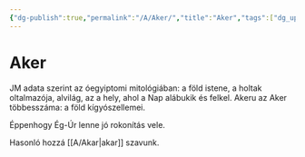```yaml
---
{"dg-publish":true,"permalink":"/A/Aker/","title":"Aker","tags":["dg_uploaded"],"created":"2023-11-06T01:59","updated":"2023-11-08T03:28"}
---
```



# Aker

JM adata szerint az óegyiptomi mitológiában: a föld istene, a holtak oltalmazója, alvilág, az a hely, ahol a Nap alábukik és felkel. Akeru az Aker többesszáma: a föld kígyószellemei.  

Éppenhogy Ég-Úr lenne jó rokonítás vele.  

Hasonló hozzá [[A/Akar\|akar]] szavunk.  